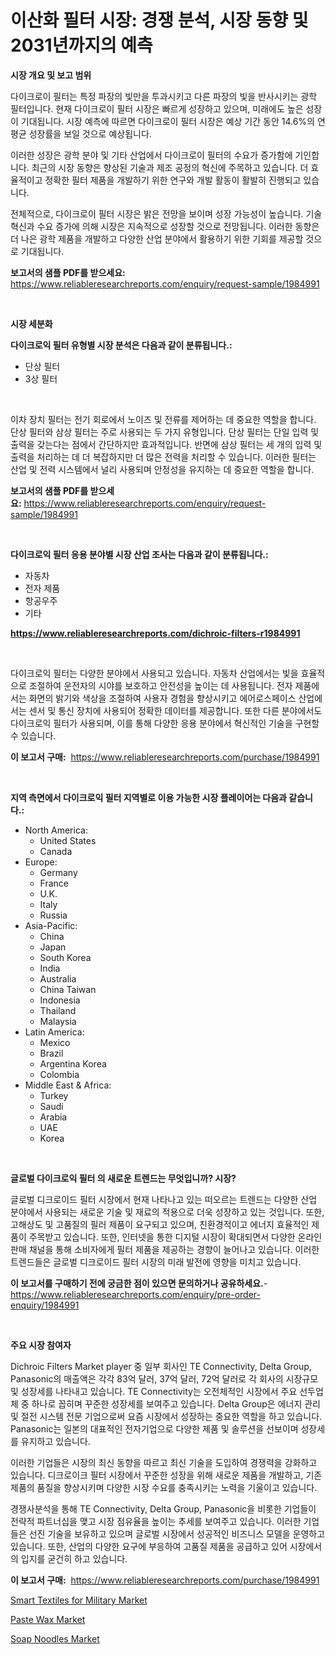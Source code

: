 <p><h1>이산화 필터 시장: 경쟁 분석, 시장 동향 및 2031년까지의 예측</h1></p><p><strong>시장 개요 및 보고 범위</strong></p>
<p><p>다이크로이 필터는 특정 파장의 빛만을 투과시키고 다른 파장의 빛을 반사시키는 광학 필터입니다. 현재 다이크로이 필터 시장은 빠르게 성장하고 있으며, 미래에도 높은 성장이 기대됩니다. 시장 예측에 따르면 다이크로이 필터 시장은 예상 기간 동안 14.6%의 연평균 성장률을 보일 것으로 예상됩니다.</p><p>이러한 성장은 광학 분야 및 기타 산업에서 다이크로이 필터의 수요가 증가함에 기인합니다. 최근의 시장 동향은 향상된 기술과 제조 공정의 혁신에 주목하고 있습니다. 더 효율적이고 정확한 필터 제품을 개발하기 위한 연구와 개발 활동이 활발히 진행되고 있습니다.</p><p>전체적으로, 다이크로이 필터 시장은 밝은 전망을 보이며 성장 가능성이 높습니다. 기술 혁신과 수요 증가에 의해 시장은 지속적으로 성장할 것으로 전망됩니다. 이러한 동향은 더 나은 광학 제품을 개발하고 다양한 산업 분야에서 활용하기 위한 기회를 제공할 것으로 기대됩니다.</p></p>
<p><strong>보고서의 샘플 PDF를 받으세요:</strong> <a href="https://www.reliableresearchreports.com/enquiry/request-sample/1984991">https://www.reliableresearchreports.com/enquiry/request-sample/1984991</a></p>
<p>&nbsp;</p>
<p><strong>시장 세분화</strong></p>
<p><strong>다이크로익 필터 유형별 시장 분석은 다음과 같이 분류됩니다.:</strong></p>
<p><ul><li>단상 필터</li><li>3상 필터</li></ul></p>
<p>&nbsp;</p>
<p><p>이차 장치 필터는 전기 회로에서 노이즈 및 전류를 제어하는 데 중요한 역할을 합니다. 단상 필터와 삼상 필터는 주로 사용되는 두 가지 유형입니다. 단상 필터는 단일 입력 및 출력을 갖는다는 점에서 간단하지만 효과적입니다. 반면에 삼상 필터는 세 개의 입력 및 출력을 처리하는 데 더 복잡하지만 더 많은 전력을 처리할 수 있습니다. 이러한 필터는 산업 및 전력 시스템에서 널리 사용되며 안정성을 유지하는 데 중요한 역할을 합니다.</p></p>
<p><strong>보고서의 샘플 PDF를 받으세요:</strong>&nbsp;<a href="https://www.reliableresearchreports.com/enquiry/request-sample/1984991">https://www.reliableresearchreports.com/enquiry/request-sample/1984991</a></p>
<p>&nbsp;</p>
<p><strong> 다이크로익 필터 응용 분야별 시장 산업 조사는 다음과 같이 분류됩니다.:</strong></p>
<p><ul><li>자동차</li><li>전자 제품</li><li>항공우주</li><li>기타</li></ul></p>
<p><strong><a href="https://www.reliableresearchreports.com/dichroic-filters-r1984991">https://www.reliableresearchreports.com/dichroic-filters-r1984991</a></strong></p>
<p>&nbsp;</p>
<p><p>다이크로익 필터는 다양한 분야에서 사용되고 있습니다. 자동차 산업에서는 빛을 효율적으로 조절하여 운전자의 시야를 보호하고 안전성을 높이는 데 사용됩니다. 전자 제품에서는 화면의 밝기와 색상을 조절하여 사용자 경험을 향상시키고 에어로스페이스 산업에서는 센서 및 통신 장치에 사용되어 정확한 데이터를 제공합니다. 또한 다른 분야에서도 다이크로익 필터가 사용되며, 이를 통해 다양한 응용 분야에서 혁신적인 기술을 구현할 수 있습니다.</p></p>
<p><strong>이 보고서 구매:</strong>&nbsp; <a href="https://www.reliableresearchreports.com/purchase/1984991">https://www.reliableresearchreports.com/purchase/1984991</a></p>
<p>&nbsp;</p>
<p><strong>지역 측면에서 다이크로익 필터 지역별로 이용 가능한 시장 플레이어는 다음과 같습니다.:</strong></p>
<p><ul>
    <li>
        North America:
        <ul>
            <li>United States</li>
            <li>Canada</li>
        </ul>
    </li>
    <li>
        Europe:
        <ul>
            <li>Germany</li>
            <li>France</li>
            <li>U.K.</li>
            <li>Italy</li>
            <li>Russia</li>
        </ul>
    </li>
    <li>
        Asia-Pacific:
        <ul>
            <li>China</li>
            <li>Japan</li>
            <li>South Korea</li>
            <li>India</li>
            <li>Australia</li>
            <li>China Taiwan</li>
            <li>Indonesia</li>
            <li>Thailand</li>
            <li>Malaysia</li>
        </ul>
    </li>
    <li>
        Latin America:
        <ul>
            <li>Mexico</li>
            <li>Brazil</li>
            <li>Argentina Korea</li>
            <li>Colombia</li>
        </ul>
    </li>
    <li>
        Middle East & Africa:
        <ul>
            <li>Turkey</li>
            <li>Saudi</li>
            <li>Arabia</li>
            <li>UAE</li>
            <li>Korea</li>
        </ul>
    </li>
    </ul></p>
<p>&nbsp;</p>
<p><strong>글로벌 다이크로익 필터 의 새로운 트렌드는 무엇입니까? 시장?</strong></p>
<p><p>글로벌 디크로이드 필터 시장에서 현재 나타나고 있는 떠오르는 트렌드는 다양한 산업 분야에서 사용되는 새로운 기술 및 재료의 적용으로 더욱 성장하고 있는 것입니다. 또한, 고해상도 및 고품질의 필러 제품이 요구되고 있으며, 친환경적이고 에너지 효율적인 제품이 주목받고 있습니다. 또한, 인터넷을 통한 디지털 시장이 확대되면서 다양한 온라인 판매 채널을 통해 소비자에게 필터 제품을 제공하는 경향이 늘어나고 있습니다. 이러한 트렌드들은 글로벌 디크로이드 필터 시장의 미래 발전에 영향을 미치고 있습니다.</p></p>
<p><strong>이 보고서를 구매하기 전에 궁금한 점이 있으면 문의하거나 공유하세요.</strong>- <a href="https://www.reliableresearchreports.com/enquiry/pre-order-enquiry/1984991">https://www.reliableresearchreports.com/enquiry/pre-order-enquiry/1984991</a></p>
<p>&nbsp;</p>
<p><strong>주요 시장 참여자</strong></p>
<p><p>Dichroic Filters Market player 중 일부 회사인 TE Connectivity, Delta Group, Panasonic의 매출액은 각각 83억 달러, 37억 달러, 72억 달러로 각 회사의 시장규모 및 성장세를 나타내고 있습니다. TE Connectivity는 오전체적인 시장에서 주요 선두업체 중 하나로 꼽히며 꾸준한 성장세를 보여주고 있습니다. Delta Group은 에너지 관리 및 절전 시스템 전문 기업으로써 요즘 시장에서 성장하는 중요한 역할을 하고 있습니다. Panasonic는 일본의 대표적인 전자기업으로 다양한 제품 및 솔루션을 선보이며 성장세를 유지하고 있습니다. </p><p>이러한 기업들은 시장의 최신 동향을 따르고 최신 기술을 도입하여 경쟁력을 강화하고 있습니다. 디크로이크 필터 시장에서 꾸준한 성장을 위해 새로운 제품을 개발하고, 기존 제품의 품질을 향상시키며 다양한 시장 수요를 충족시키는 노력을 기울이고 있습니다.</p><p>경쟁사분석을 통해 TE Connectivity, Delta Group, Panasonic을 비롯한 기업들이 전략적 파트너십을 맺고 시장 점유율을 높이는 추세를 보여주고 있습니다. 이러한 기업들은 선진 기술을 보유하고 있으며 글로벌 시장에서 성공적인 비즈니스 모델을 운영하고 있습니다. 또한, 산업의 다양한 요구에 부응하여 고품질 제품을 공급하고 있어 시장에서의 입지를 굳건히 하고 있습니다.</p></p>
<p><strong>이 보고서 구매:</strong>&nbsp;&nbsp;<a href="https://www.reliableresearchreports.com/purchase/1984991">https://www.reliableresearchreports.com/purchase/1984991</a></p>
<p><p><a href="https://www.linkedin.com/pulse/smart-textiles-military-market-goal-estimating-size-future-kibde?trackingId=0Qewi0Xcjz%2BxfUQ4RqujCw%3D%3D">Smart Textiles for Military Market</a></p><p><a href="https://www.linkedin.com/pulse/paste-wax-market-centers-aspects-growth-share-opportunity-projected-yju3f?trackingId=URCwNgYRmMUsjiVVz2DejA%3D%3D">Paste Wax Market</a></p><p><a href="https://www.linkedin.com/pulse/soap-noodles-market-size-share-global-analysis-report-2024-044oe?trackingId=y9meVv6Ir9bp7PE5qxvrjQ%3D%3D">Soap Noodles Market</a></p></p>